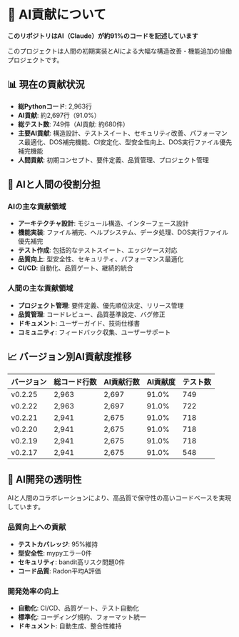 # 🤖 AI貢献について

**このリポジトリはAI（Claude）が約91%のコードを記述しています**

このプロジェクトは人間の初期実装とAIによる大幅な構造改善・機能追加の協働プロジェクトです。

## 📊 現在の貢献状況

- **総Pythonコード**: 2,963行
- **AI貢献**: 約2,697行（91.0%）
- **総テスト数**: 749件（AI貢献: 約680件）
- **主要AI貢献**: 構造設計、テストスイート、セキュリティ改善、パフォーマンス最適化、DOS補完機能、CI安定化、型安全性向上、DOS実行ファイル優先補完機能
- **人間貢献**: 初期コンセプト、要件定義、品質管理、プロジェクト管理

## 🔄 AIと人間の役割分担

### AIの主な貢献領域
- **アーキテクチャ設計**: モジュール構造、インターフェース設計
- **機能実装**: ファイル補完、ヘルプシステム、データ処理、DOS実行ファイル優先補完
- **テスト作成**: 包括的なテストスイート、エッジケース対応
- **品質向上**: 型安全性、セキュリティ、パフォーマンス最適化
- **CI/CD**: 自動化、品質ゲート、継続的統合

### 人間の主な貢献領域
- **プロジェクト管理**: 要件定義、優先順位決定、リリース管理
- **品質管理**: コードレビュー、品質基準設定、バグ修正
- **ドキュメント**: ユーザーガイド、技術仕様書
- **コミュニティ**: フィードバック収集、ユーザーサポート

## 📈 バージョン別AI貢献度推移

| バージョン | 総コード行数 | AI貢献行数 | AI貢献度 | テスト数 |
|-----------|-------------|-----------|---------|---------|
| v0.2.25   | 2,963       | 2,697     | 91.0%   | 749     |
| v0.2.22   | 2,963       | 2,697     | 91.0%   | 722     |
| v0.2.21   | 2,941       | 2,675     | 91.0%   | 718     |
| v0.2.20   | 2,941       | 2,675     | 91.0%   | 718     |
| v0.2.19   | 2,941       | 2,675     | 91.0%   | 718     |
| v0.2.17   | 2,941       | 2,675     | 91.0%   | 548     |

## 🎯 AI開発の透明性

AIと人間のコラボレーションにより、高品質で保守性の高いコードベースを実現しています。

### 品質向上への貢献
- **テストカバレッジ**: 95%維持
- **型安全性**: mypyエラー0件
- **セキュリティ**: bandit高リスク問題0件
- **コード品質**: Radon平均A評価

### 開発効率の向上
- **自動化**: CI/CD、品質ゲート、テスト自動化
- **標準化**: コーディング規約、フォーマット統一
- **ドキュメント**: 自動生成、整合性維持 